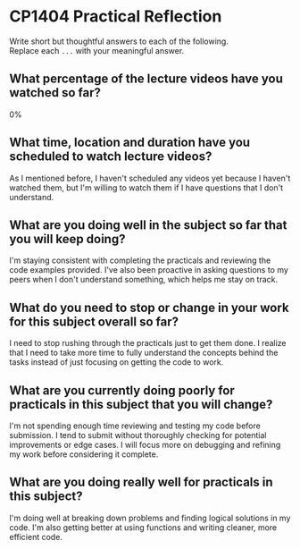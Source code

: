 # CP1404 Practical Reflection

Write short but thoughtful answers to each of the following.  
Replace each `...` with your meaningful answer.

## What percentage of the lecture videos have you watched so far?

0%

## What time, location and duration have you scheduled to watch lecture videos?

As I mentioned before, I haven't scheduled any videos yet because I haven't watched them, but I'm willing to watch them if I have questions that I don't understand.

## What are you doing well in the subject so far that you will keep doing?

I'm staying consistent with completing the practicals and reviewing the code examples provided. I've also been proactive in asking questions to my peers when I don't understand something, which helps me stay on track.

## What do you need to stop or change in your work for this subject overall so far?

I need to stop rushing through the practicals just to get them done. I realize that I need to take more time to fully understand the concepts behind the tasks instead of just focusing on getting the code to work.

## What are you currently doing poorly for practicals in this subject that you will change?

I'm not spending enough time reviewing and testing my code before submission. I tend to submit without thoroughly checking for potential improvements or edge cases. I will focus more on debugging and refining my work before considering it complete.

## What are you doing really well for practicals in this subject?

I'm doing well at breaking down problems and finding logical solutions in my code. I'm also getting better at using functions and writing cleaner, more efficient code.